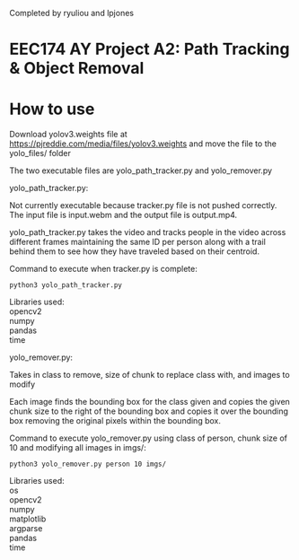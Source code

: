 Completed by ryuliou and lpjones
# EEC174 AY Project A2: Path Tracking & Object Removal
# How to use
Download yolov3.weights file at https://pjreddie.com/media/files/yolov3.weights and move the file to the yolo_files/ folder

The two executable files are yolo_path_tracker.py and yolo_remover.py

yolo_path_tracker.py:

Not currently executable because tracker.py file is not pushed correctly. The input file is input.webm and the output file is output.mp4.

yolo_path_tracker.py takes the video and tracks people in the video across different frames maintaining the same ID per person along with a trail behind them to see how they have traveled based on their centroid.

Command to execute when tracker.py is complete:
```console
python3 yolo_path_tracker.py
```
Libraries used: \
opencv2 \
numpy \
pandas \
time

yolo_remover.py:

Takes in class to remove, size of chunk to replace class with, and images to modify

Each image finds the bounding box for the class given and copies the given chunk size to the right of the bounding box and copies it over the bounding box removing the original pixels within the bounding box.

Command to execute yolo_remover.py using class of person, chunk size of 10 and modifying all images in imgs/:
```console
python3 yolo_remover.py person 10 imgs/
```
Libraries used: \
os \
opencv2 \
numpy \
matplotlib \
argparse \
pandas \
time
